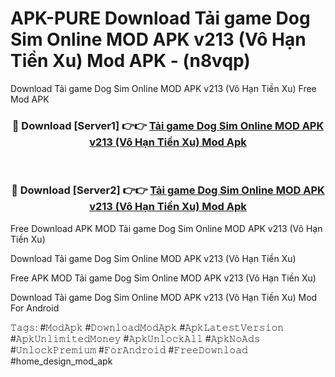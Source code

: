# APK-PURE Download Tải game Dog Sim Online MOD APK v213 (Vô Hạn Tiền Xu) Mod APK - (n8vqp)
Download Tải game Dog Sim Online MOD APK v213 (Vô Hạn Tiền Xu) Free Mod APK

<div align="center">
<h3>🔴 Download [Server1] 👉👉 <a href="https://apk-comot.site?title=Tải_game_Dog_Sim_Online_MOD_APK_v213_(Vô_Hạn_Tiền_Xu)">Tải game Dog Sim Online MOD APK v213 (Vô Hạn Tiền Xu) Mod Apk</a></h3><br>

<h3>🔴 Download [Server2] 👉👉 <a href="https://apk-comot.site?title=Tải_game_Dog_Sim_Online_MOD_APK_v213_(Vô_Hạn_Tiền_Xu)">Tải game Dog Sim Online MOD APK v213 (Vô Hạn Tiền Xu) Mod Apk</a></h3>
</div>


Free Download APK MOD Tải game Dog Sim Online MOD APK v213 (Vô Hạn Tiền Xu)

Download Tải game Dog Sim Online MOD APK v213 (Vô Hạn Tiền Xu) 

Free APK MOD Tải game Dog Sim Online MOD APK v213 (Vô Hạn Tiền Xu) 

Download Tải game Dog Sim Online MOD APK v213 (Vô Hạn Tiền Xu) Mod For Android

𝚃𝚊𝚐𝚜: #𝙼𝚘𝚍𝙰𝚙𝚔 #𝙳𝚘𝚠𝚗𝚕𝚘𝚊𝚍𝙼𝚘𝚍𝙰𝚙𝚔 #𝙰𝚙𝚔𝙻𝚊𝚝𝚎𝚜𝚝𝚅𝚎𝚛𝚜𝚒𝚘𝚗 #𝙰𝚙𝚔𝚄𝚗𝚕𝚒𝚖𝚒𝚝𝚎𝚍𝙼𝚘𝚗𝚎𝚢 #𝙰𝚙𝚔𝚄𝚗𝚕𝚘𝚌𝚔𝙰𝚕𝚕 #𝙰𝚙𝚔𝙽𝚘𝙰𝚍𝚜 #𝚄𝚗𝚕𝚘𝚌𝚔𝙿𝚛𝚎𝚖𝚒𝚞𝚖 #𝙵𝚘𝚛𝙰𝚗𝚍𝚛𝚘𝚒𝚍 #𝙵𝚛𝚎𝚎𝙳𝚘𝚠𝚗𝚕𝚘𝚊𝚍 #home_design_mod_apk